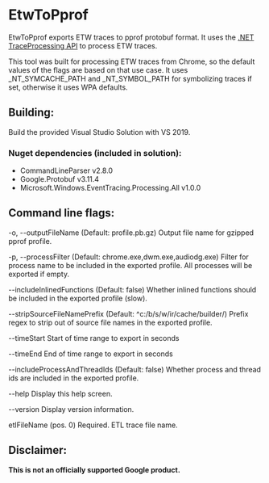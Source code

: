 # EtwToPprof

EtwToPprof exports ETW traces to pprof protobuf format. It uses the [.NET
TraceProcessing
API](https://www.nuget.org/packages/Microsoft.Windows.EventTracing.Processing.All)
to process ETW traces.

This tool was built for processing ETW traces from Chrome, so the default values
of the flags are based on that use case. It uses _NT_SYMCACHE_PATH and _NT_SYMBOL_PATH for
symbolizing traces if set, otherwise it uses WPA defaults.

## Building:

Build the provided Visual Studio Solution with VS 2019.

### Nuget dependencies (included in solution):
- CommandLineParser v2.8.0
- Google.Protobuf v3.11.4
- Microsoft.Windows.EventTracing.Processing.All v1.0.0

## Command line flags:

  -o, --outputFileName            (Default: profile.pb.gz) Output file name for gzipped pprof profile.

  -p, --processFilter             (Default: chrome.exe,dwm.exe,audiodg.exe) Filter for process name to be included in the exported profile. All processes will be exported if empty.

  --includeInlinedFunctions       (Default: false) Whether inlined functions should be included in the exported profile (slow).

  --stripSourceFileNamePrefix     (Default: ^c:/b/s/w/ir/cache/builder/) Prefix regex to strip out of source file names in the exported profile.

  --timeStart                     Start of time range to export in seconds

  --timeEnd                       End of time range to export in seconds

  --includeProcessAndThreadIds    (Default: false) Whether process and thread ids are included in the exported profile.

  --help                          Display this help screen.

  --version                       Display version information.

  etlFileName (pos. 0)            Required. ETL trace file name.

## Disclaimer:

**This is not an officially supported Google product.**
